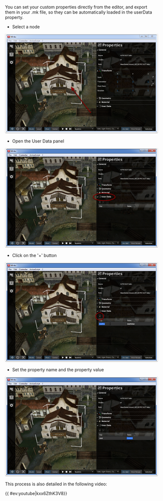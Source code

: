 You can set your custom properties directly from the editor, and export them in your .mk file, so they can be automatically loaded in the userData property.

-   Select a node

![](images/User_Data_-_Select_a_node.png "images/User_Data_-_Select_a_node.png")

-   Open the User Data panel

![](images/User_Data_-_Open_the_User_Data_panel.png "images/User_Data_-_Open_the_User_Data_panel.png")

-   Click on the '+' button

![](images/User_Data_-_Add_property.png "images/User_Data_-_Add_property.png")

-   Set the property name and the property value

![](images/User_Data_-_Set_the_property_name_and_value.png "images/User_Data_-_Set_the_property_name_and_value.png")

This process is also detailed in the following video:

{{
#ev:youtube|kxx6ZthK3V8}}

